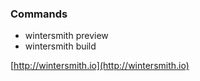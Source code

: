 ### Commands

- wintersmith preview
- wintersmith build

[http://wintersmith.io](http://wintersmith.io)
